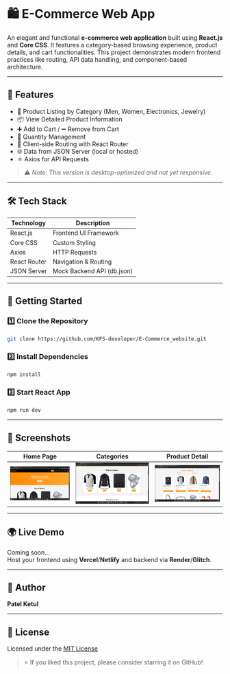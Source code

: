 # 🛍️ E-Commerce Web App

An elegant and functional **e-commerce web application** built using **React.js** and **Core CSS**. It features a category-based browsing experience, product details, and cart functionalities. This project demonstrates modern frontend practices like routing, API data handling, and component-based architecture.

---

## 🚀 Features

- 🛒 Product Listing by Category (Men, Women, Electronics, Jewelry)
- 📦 View Detailed Product Information
- ➕ Add to Cart / ➖ Remove from Cart
- 🔄 Quantity Management
- 🔗 Client-side Routing with React Router
- 🌐 Data from JSON Server (local or hosted)
- ⚛️ Axios for API Requests

> ⚠️ *Note: This version is desktop-optimized and not yet responsive.*

---

## 🛠️ Tech Stack

| Technology      | Description                     |
|-----------------|---------------------------------|
| React.js        | Frontend UI Framework           |
| Core CSS        | Custom Styling                  |
| Axios           | HTTP Requests                   |
| React Router    | Navigation & Routing            |
| JSON Server     | Mock Backend API (db.json)      |

---

## 🧩 Getting Started

### 1️⃣ Clone the Repository

```bash
git clone https://github.com/KFS-developer/E-Commerce_website.git
```

### 2️⃣ Install Dependencies

```bash
npm install
```

### 3️⃣ Start React App

```bash
npm run dev
```

---

## 🌄 Screenshots

| Home Page | Categories | Product Detail |
|-----------|------------|----------------|
| ![Home](image.png) | ![Category](image-1.png) | ![Product](image-2.png)|

---

## 🌍 Live Demo

Coming soon...  
Host your frontend using **Vercel**/**Netlify** and backend via **Render**/**Glitch**.

---

## 👤 Author

**Patel Ketul**  

---

## 📃 License

Licensed under the [MIT License](LICENSE)

> ⭐ If you liked this project, please consider starring it on GitHub!